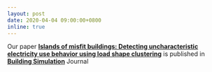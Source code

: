 ```yaml
---
layout: post
date: 2020-04-04 09:00:00+0800
inline: true
---
```


Our paper [**Islands of misfit buildings: Detecting uncharacteristic electricity use behavior using load shape clustering**](https://link.springer.com/article/10.1007%2Fs12273-020-0626-1) is published in [**Building Simulation**](https://www.springer.com/journal/12273) Journal
